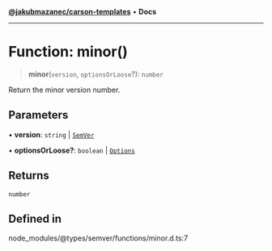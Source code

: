 [**@jakubmazanec/carson-templates**](../../../README.md) • **Docs**

---

# Function: minor()

> **minor**(`version`, `optionsOrLoose`?): `number`

Return the minor version number.

## Parameters

• **version**: `string` \| [`SemVer`](../classes/SemVer.md)

• **optionsOrLoose?**: `boolean` \| [`Options`](../interfaces/Options.md)

## Returns

`number`

## Defined in

node_modules/@types/semver/functions/minor.d.ts:7
